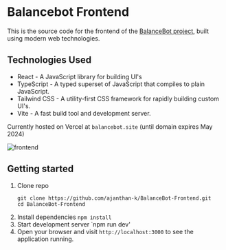 # Balancebot Frontend

This is the source code for the frontend of the [BalanceBot project](https://github.com/ajanthan-k/BalanceBot), built using modern web technologies.

## Technologies Used

- React - A JavaScript library for building UI's
- TypeScript - A typed superset of JavaScript that compiles to plain JavaScript.
- Tailwind CSS - A utility-first CSS framework for rapidly building custom UI's.
- Vite - A fast build tool and development server.

Currently hosted on Vercel at `balancebot.site` (until domain expires May 2024)

![frontend](https://github.com/ajanthan-k/BalanceBot-Frontend/assets/66730849/c2d2c312-ba36-402f-bccf-543fa71e5fe3)

## Getting started

1. Clone repo
    ```
    git clone https://github.com/ajanthan-k/BalanceBot-Frontend.git
    cd BalanceBot-Frontend
    ```
2. Install dependencies `npm install`
3. Start development server `npm run dev'
4. Open your browser and visit `http://localhost:3000` to see the application running.
